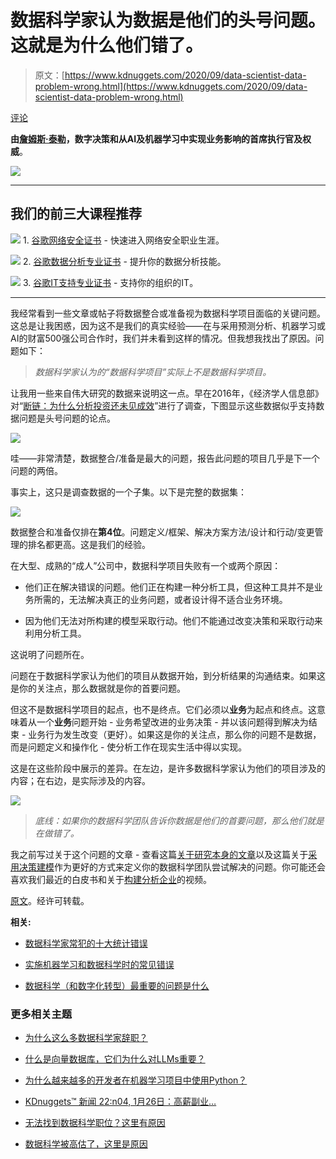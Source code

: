 # 数据科学家认为数据是他们的头号问题。这就是为什么他们错了。

> 原文：[https://www.kdnuggets.com/2020/09/data-scientist-data-problem-wrong.html](https://www.kdnuggets.com/2020/09/data-scientist-data-problem-wrong.html)

[评论](#comments)

**由[詹姆斯·泰勒](https://www.linkedin.com/in/jamestaylor/)，数字决策和从AI及机器学习中实现业务影响的首席执行官及权威**。

![](../Images/5db389ee0e5df8fa354bd7c0750fa507.png)

* * *

## 我们的前三大课程推荐

![](../Images/0244c01ba9267c002ef39d4907e0b8fb.png) 1\. [谷歌网络安全证书](https://www.kdnuggets.com/google-cybersecurity) - 快速进入网络安全职业生涯。

![](../Images/e225c49c3c91745821c8c0368bf04711.png) 2\. [谷歌数据分析专业证书](https://www.kdnuggets.com/google-data-analytics) - 提升你的数据分析技能。

![](../Images/0244c01ba9267c002ef39d4907e0b8fb.png) 3\. [谷歌IT支持专业证书](https://www.kdnuggets.com/google-itsupport) - 支持你的组织的IT。

* * *

我经常看到一些文章或帖子将数据整合或准备视为数据科学项目面临的关键问题。这总是让我困惑，因为这不是我们的真实经验——在与采用预测分析、机器学习或AI的财富500强公司合作时，我们并未看到这样的情况。但我想我找出了原因。问题如下：

> *数据科学家认为的“数据科学项目”实际上不是数据科学项目。*

让我用一些来自伟大研究的数据来说明这一点。早在2016年，《经济学人信息部》对“[断链：为什么分析投资还未见成效](https://eiuperspectives.economist.com/marketing/broken-links-why-analytics-investments-have-yet-pay)”进行了调查，下图显示这些数据似乎支持数据问题是头号问题的论点。

![](../Images/9f71baa17d42c0561bbf4d0ca0135c14.png)

哇——非常清楚，数据整合/准备是最大的问题，报告此问题的项目几乎是下一个问题的两倍。

事实上，这只是调查数据的一个子集。以下是完整的数据集：

![](../Images/a0f9778a1d71a785a9c25e0617b220df.png)

数据整合和准备仅排在**第4位**。问题定义/框架、解决方案方法/设计和行动/变更管理的排名都更高。这是我们的经验。

在大型、成熟的“成人”公司中，数据科学项目失败有一个或两个原因：

+   他们正在解决错误的问题。他们正在构建一种分析工具，但这种工具并不是业务所需的，无法解决真正的业务问题，或者设计得不适合业务环境。

+   因为他们无法对所构建的模型采取行动。他们不能通过改变决策和采取行动来利用分析工具。

这说明了问题所在。

问题在于数据科学家认为他们的项目从数据开始，到分析结果的沟通结束。如果这是你的关注点，那么数据就是你的首要问题。

但这不是数据科学项目的起点，也不是终点。它们必须以**业务**为起点和终点。这意味着从一个**业务**问题开始 - 业务希望改进的业务决策 - 并以该问题得到解决为结束 - 业务行为发生改变（更好）。如果这是你的关注点，那么你的问题不是数据，而是问题定义和操作化 - 使分析工作在现实生活中得以实现。

这是在这些阶段中展示的差异。在左边，是许多数据科学家认为他们的项目涉及的内容；在右边，是实际涉及的内容。

![](../Images/3128a226647d437fbf4a9d3e9508f156.png)

> *底线：如果你的数据科学团队告诉你数据是他们的首要问题，那么他们就是在做错了。*

我之前写过关于这个问题的文章 - 查看这篇[关于研究本身的文章](https://www.linkedin.com/pulse/fixing-broken-links-analytics-value-chain-james-taylor/)以及这篇关于[采用决策建模](https://www.linkedin.com/pulse/adopt-decision-modeling-decisionsfirst-analytic-success-james-taylor)作为更好的方式来定义你的数据科学团队尝试解决的问题。你可能还会喜欢我们最近的白皮书和关于[构建分析企业](https://www.decisionmanagementsolutions.com/analytic-enterprise/)的视频。

[原文](https://www.linkedin.com/pulse/data-scientists-think-1-problem-heres-why-theyre-wrong-james-taylor/)。经许可转载。

**相关:**

+   [数据科学家常犯的十大统计错误](https://www.kdnuggets.com/2019/06/statistics-mistakes-data-scientists.html)

+   [实施机器学习和数据科学时的常见错误](https://www.kdnuggets.com/2018/12/common-mistakes-data-science.html)

+   [数据科学（和数字化转型）最重要的问题是什么](https://www.kdnuggets.com/2019/12/most-important-question-data-science.html)

### 更多相关主题

+   [为什么这么多数据科学家辞职？](https://www.kdnuggets.com/2022/03/many-data-scientists-quitting-jobs.html)

+   [什么是向量数据库，它们为什么对LLMs重要？](https://www.kdnuggets.com/2023/06/vector-databases-important-llms.html)

+   [为什么越来越多的开发者在机器学习项目中使用Python？](https://www.kdnuggets.com/2022/01/developers-python-machine-learning-projects.html)

+   [KDnuggets™ 新闻 22:n04, 1月26日：高薪副业…](https://www.kdnuggets.com/2022/n04.html)

+   [无法找到数据科学职位？这里有原因](https://www.kdnuggets.com/2022/01/unable-land-data-science-job.html)

+   [数据科学被高估了，这里是原因](https://www.kdnuggets.com/2022/06/data-science-overrated.html)
